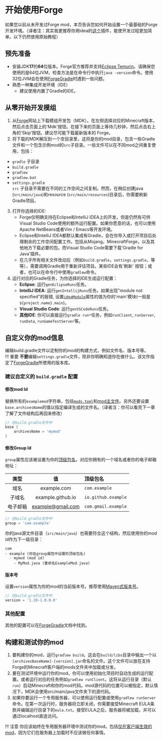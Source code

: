 开始使用Forge
==========================
如果您以前从未开发过Forge mod，本页告诉您如何开始设置一个最基础的Forge开发环境。（译者注：其实我更推荐你用idea的[这个](https://mcdev.io/)插件，能使开发过程更加简单。以下仍然使用原始教程）  

预先准备
-------------
* 安装JDK**17**的**64**位版本。Forge官方推荐并支持[Eclipse Temurin][jdk]。请确保您使用的是64位JVM，检查方法是在命令行中执行`java -version`命令。使用32位JVM会在使用[ForgeGradle]时遇到一些问题。  
* 熟悉一种集成开发环境（IDE）  
  * 建议使用内置了Gradle的IDE。

从零开始开发模组
--------------------
1. 从[Forge][files]网站上下载模组开发包（MDK）。在左侧选择对应的Minecraft版本，然后点击页面上的'Mdk'按钮。在接下来的页面上等待几秒钟，然后点击右上角的'Skip'按钮。建议尽可能下载最新版本的 Forge。  
2. 将下载的MDK解压到一个空目录里，这将是你的mod目录，包含一些Gradle文件和一个包含示例mod的`src`子目录。一些文件可以在不同mod之间重复使用，包括：
  * `gradle` 子目录  
  * `build.gradle`  
  * `gradlew`  
  * `gradlew.bat`  
  * `settings.gradle`  
`src` 子目录不需要在不同的工作空间之间复制。然而，在稍后创建java (`src/main/java`)和resource (`src/main/resources`)目录后，你需要刷新Gradle项目。  
3. 打开你选择的IDE:  
    * Forge仅明确支持在Eclipse和IntelliJ IDEA上的开发，但是仍然有可供Visual Studio Code使用的额外运行配置。如果你愿意的话，也可以使用Apache NetBeans或者Vim / Emacs等开发环境。  
    * Eclipse和IntelliJ IDEA都默认集成有Gradle，会在你导入或打开项目后处理剩余的工作空间配置工作。包括从Mojang，MinecraftForge，以及其他地方下载必要的包。而Visual Studio Code需要下载'Gradle for Java'插件。  
    * 在几乎所有相关文件改动后（例如`build.gradle`，`settings.gradle`，等等），需要调用Gradle用于重新评估项目。某些IDE会有'刷新' 按钮；或者，也可以在命令行中使用`gradlew`命令。  
4. 运行对应的Gradle任务，为你选择的IDE生成运行配置：
    * **Eclipse**: 运行`genEclipseRuns`任务。  
    * **IntelliJ IDEA**: 运行`genIntellijRuns`任务。如果出现"module not specified"的报错, 设置[`ideaModule`][config]属性的值为你的'main'模块(一般是`${project.name}.main`)。  
    * **Visual Studio Code**: 运行`genVSCodeRuns`任务。
    * **其他IDE**: 你可以直接运行`gradle run*`任务，例如`runClient`, `runServer`, `runData`, `runGameTestServer`等。  

自定义你的mod信息
--------------------------------
编辑build.gradle文件以定制你的mod的构建方式，例如文件名、版本号等。    
!!! 重要
**不要**编辑`settings.gradle`文件，除非你明确知道你在做什么。该文件指定了[ForgeGradle]所使用的版本库。

### 建议自定义的 `build.gradle` 配置

#### 修改mod Id
替换所有的`examplemod`字符串，包括[`mods.toml`][modfiles]和[mod主文件][modfiles]。另外还要设置`base.archivesName`的值以指定编译生成的文件名。（译者注：你可以看完下一章了解了文件结构后再回来修改）  

```gradle
// 在build.gradle文件中
base {
    archivesName = 'mymod'
}
```

#### 修改Group Id
`group`属性应该被设置为你的[顶级包名][packaging]，对应你拥有的一个域名或者你的电子邮箱地址：  

类型      | 值             | 顶级包名
:---:     | :---:             | :---
域名    | example.com       | `com.example`
子域名 | example.github.io | `io.github.example`
电子邮箱     | example@gmail.com | `com.gmail.example`

```gradle
// 在build.gradle文件中
group = 'com.example'
```

你的java源文件目录（`src/main/java`）也需要符合这个结构，然后使用你的mod id作为下一级目录：

```text
com
- example (你在group属性中设置的顶级包名)
  - mymod (mod id)
    - MyMod.java (重命名ExampleMod.java)
```

#### 版本号

设置`version`属性为你的mod的当前版本号。推荐使用[Maven式版本号][mvnver]。

```gradle
// 在build.gradle文件中
version = '1.20-1.0.0.0'
```

### 其他配置

其他的配置可以在[ForgeGradle]文档中找到。  

构建和测试你的mod
-----------------------------
1. 要构建你的mod，运行`gradlew build`。这会在`build/libs`目录中输出一个以`[archivesBaseName]-[version].jar`命名的文件。这个文件可以放在支持Forge的Minecraft客户端的mods文件夹中加载或分发。  
2. 要在测试环境中运行你的mod，你可以使用初始化项目时自动生成的运行配置。或者运行对应的任务例如`gradlew runClient`。这将从运行目录（默认`run`）启动Minecraft和你的mod代码。mod源代码的位置可以被指定，默认情况下，MDK会使用src/main/java文件夹下的源代码。  
3. 如果你要运行一个专用服务器，可以使用运行配置或使用`gradlew runServer`命令。在第一次运行时，服务器将立即关闭，你需要接受Minecraft EULA条款并编辑运行目录下的`eula.txt`。接受EULA之后，服务器将被加载，并可以通过localhost直连访问。  

!!! 注意
    你应该始终在专用服务器环境中测试你的mod。包括[仅在客户端生效的mod][client]，因为它们在服务器上加载时不应该做任何事情。  


[jdk]: https://adoptium.net/temurin/releases?version=17 "Eclipse Temurin 17 Prebuilt Binaries"
[ForgeGradle]: https://docs.minecraftforge.net/en/fg-6.x

[files]: https://files.minecraftforge.net "Forge Files distribution site"
[config]: https://docs.minecraftforge.net/en/fg-6.x/configuration/runs/

[modfiles]: ./modfiles.md
[packaging]: ./structuring.md#packaging
[mvnver]: ./versioning.md
[client]: ../concepts/sides.md#writing-one-sided-mods
